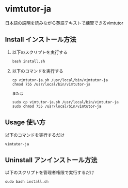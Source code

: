 # vimtutor-ja
日本語の説明を読みながら英語テキストで練習できるvimtutor

## Install インストール方法
1. 以下のスクリプトを実行する

       bash install.sh

1. 以下のコマンドを実行する


       cp vimtutor-ja.sh /usr/local/bin/vimtutor-ja
       chmod 755 /usr/local/bin/vimtutor-ja

       または

       sudo cp vimtutor-ja.sh /usr/local/bin/vimtutor-ja
       sudo chmod 755 /usr/local/bin/vimtutor-ja

## Usage 使い方
以下のコマンドを実行するだけ

    vimtutor-ja

## Uninstall アンインストール方法
以下のスクリプトを管理者権限で実行するだけ

    sudo bash install.sh
